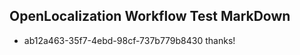 ## OpenLocalization Workflow Test MarkDown
* ab12a463-35f7-4ebd-98cf-737b779b8430 thanks!

<!--HONumber=Aug16_HO5-->



